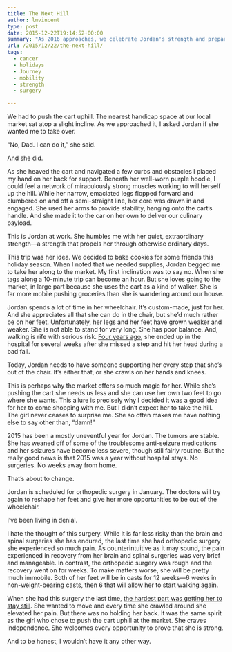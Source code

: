 ```yaml
---
title: The Next Hill
author: lmvincent
type: post
date: 2015-12-22T19:14:52+00:00
summary: "As 2016 approaches, we celebrate Jordan's strength and prepare for a new round of surgery."
url: /2015/12/22/the-next-hill/
tags:
  - cancer
  - holidays
  - Journey
  - mobility
  - strength
  - surgery

---
```

We had to push the cart uphill. The nearest handicap space at our local market sat atop a slight incline. As we approached it, I asked Jordan if she wanted me to take over.

“No, Dad. I can do it,” she said.

And she did.<!--more-->

As she heaved the cart and navigated a few curbs and obstacles I placed my hand on her back for support. Beneath her well-worn purple hoodie, I could feel a network of miraculously strong muscles working to will herself up the hill. While her narrow, emaciated legs flopped forward and clumbered on and off a semi-straight line, her core was drawn in and engaged. She used her arms to provide stability, hanging onto the cart’s handle. And she made it to the car on her own to deliver our culinary payload.

This is Jordan at work. She humbles me with her quiet, extraordinary strength—a strength that propels her through otherwise ordinary days.

This trip was her idea. We decided to bake cookies for some friends this holiday season. When I noted that we needed supplies, Jordan begged me to take her along to the market. My first inclination was to say no. When she tags along a 10-minute trip can become an hour. But she loves going to the market, in large part because she uses the cart as a kind of walker. She is far more mobile pushing groceries than she is wandering around our house.

Jordan spends a lot of time in her wheelchair. It’s custom-made, just for her. And she appreciates all that she can do in the chair, but she’d much rather be on her feet. Unfortunately, her legs and her feet have grown weaker and weaker. She is not able to stand for very long. She has poor balance. And, walking is rife with serious risk. <a href="https://jordanvincent.com/2012/04/26/tripped-up/" target="_blank" rel="noopener">Four years ago</a>, she ended up in the hospital for several weeks after she missed a step and hit her head during a bad fall.

Today, Jordan needs to have someone supporting her every step that she&#8217;s out of the chair. It&#8217;s either that, or she crawls on her hands and knees.

This is perhaps why the market offers so much magic for her. While she’s pushing the cart she needs us less and she can use her own two feet to go where she wants. This allure is precisely why I decided it was a good idea for her to come shopping with me. But I didn’t expect her to take the hill. The girl never ceases to surprise me. She so often makes me have nothing else to say other than, “damn!&#8221;

2015 has been a mostly uneventful year for Jordan. The tumors are stable. She has weaned off of some of the troublesome anti-seizure medications and her seizures have become less severe, though still fairly routine. But the really good news is that 2015 was a year without hospital stays. No surgeries. No weeks away from home.

That’s about to change.

Jordan is scheduled for orthopedic surgery in January. The doctors will try again to reshape her feet and give her more opportunities to be out of the wheelchair.

I’ve been living in denial.

I hate the thought of this surgery. While it is far less risky than the brain and spinal surgeries she has endured, the last time she had orthopedic surgery she experienced so much pain. As counterintuitive as it may sound, the pain experienced in recovery from her brain and spinal surgeries was very brief and manageable. In contrast, the orthopedic surgery was rough and the recovery went on for weeks. To make matters worse, she will be pretty much immobile. Both of her feet will be in casts for 12 weeks—6 weeks in non-weight-bearing casts, then 6 that will allow her to start walking again.

When she had this surgery the last time, [the hardest part was getting her to stay still][1]. She wanted to move and every time she crawled around she elevated her pain. But there was no holding her back. It was the same spirit as the girl who chose to push the cart uphill at the market. She craves independence. She welcomes every opportunity to prove that she is strong.

And to be honest, I wouldn’t have it any other way.

 [1]: https://jordanvincent.com/2010/02/27/mrs-dubose/